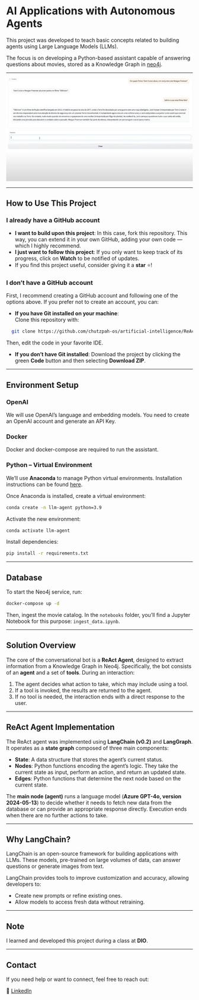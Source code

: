 

# AI Applications with Autonomous Agents

This project was developed to teach basic concepts related to building agents using Large Language Models (LLMs).

The focus is on developing a Python-based assistant capable of answering questions about movies, stored as a Knowledge Graph in [neo4j](https://neo4j.com).

---

![Neo4J Image](img/rag-chat.png)

---

## How to Use This Project

### I already have a GitHub account
- **I want to build upon this project**: In this case, fork this repository. This way, you can extend it in your own GitHub, adding your own code — which I highly recommend.
- **I just want to follow this project**: If you only want to keep track of its progress, click on **Watch** to be notified of updates.
- If you find this project useful, consider giving it a **star** ⭐!

### I don’t have a GitHub account
First, I recommend creating a GitHub account and following one of the options above. If you prefer not to create an account, you can:

- **If you have Git installed on your machine**:  
  Clone this repository with:

```bash
  git clone https://github.com/chutzpah-os/artificial-intelligence/ReAct-Agent-with-langchain
````

Then, edit the code in your favorite IDE.

* **If you don’t have Git installed**:
  Download the project by clicking the green **Code** button and then selecting **Download ZIP**.

---

## Environment Setup

### OpenAI

We will use OpenAI’s language and embedding models.
You need to create an OpenAI account and generate an API Key.

### Docker

Docker and docker-compose are required to run the assistant.

### Python – Virtual Environment

We’ll use **Anaconda** to manage Python virtual environments. Installation instructions can be found [here](https://docs.anaconda.com/free/anaconda/install/).

Once Anaconda is installed, create a virtual environment:

```bash
conda create -n llm-agent python=3.9
```

Activate the new environment:

```bash
conda activate llm-agent
```

Install dependencies:

```bash
pip install -r requirements.txt
```

---

## Database

To start the Neo4j service, run:

```bash
docker-compose up -d
```

Then, ingest the movie catalog. In the `notebooks` folder, you’ll find a Jupyter Notebook for this purpose: `ingest_data.ipynb`.

---

## Solution Overview

The core of the conversational bot is a **ReAct Agent**, designed to extract information from a Knowledge Graph in Neo4j.
Specifically, the bot consists of an **agent** and a set of **tools**. During an interaction:

1. The agent decides what action to take, which may include using a tool.
2. If a tool is invoked, the results are returned to the agent.
3. If no tool is needed, the interaction ends with a direct response to the user.

---

## ReAct Agent Implementation

The ReAct agent was implemented using **LangChain (v0.2)** and **LangGraph**.
It operates as a **state graph** composed of three main components:

* **State**: A data structure that stores the agent’s current status.
* **Nodes**: Python functions encoding the agent’s logic. They take the current state as input, perform an action, and return an updated state.
* **Edges**: Python functions that determine the next node based on the current state.

The **main node (agent)** runs a language model (**Azure GPT-4o, version 2024-05-13**) to decide whether it needs to fetch new data from the database or can provide an appropriate response directly.
Execution ends when there are no further actions to take.

---

## Why LangChain?

LangChain is an open-source framework for building applications with LLMs.
These models, pre-trained on large volumes of data, can answer questions or generate images from text.

LangChain provides tools to improve customization and accuracy, allowing developers to:

* Create new prompts or refine existing ones.
* Allow models to access fresh data without retraining.


---

## Note

I learned and developed this project during a class at **DIO**.

---

## Contact

If you need help or want to connect, feel free to reach out:

📎 [LinkedIn](https://www.linkedin.com/haniel-rolemberg)


